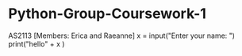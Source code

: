 # Python-Group-Coursework-1
AS2113 [Members: Erica and Raeanne]
x = input("Enter your name: ")
print("hello" + x )

